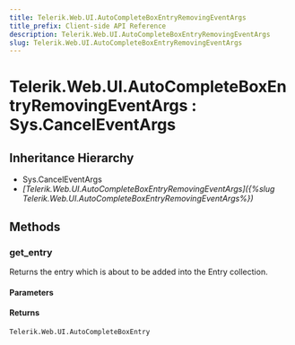 ```yaml
---
title: Telerik.Web.UI.AutoCompleteBoxEntryRemovingEventArgs
title_prefix: Client-side API Reference
description: Telerik.Web.UI.AutoCompleteBoxEntryRemovingEventArgs
slug: Telerik.Web.UI.AutoCompleteBoxEntryRemovingEventArgs
---
```


# Telerik.Web.UI.AutoCompleteBoxEntryRemovingEventArgs : Sys.CancelEventArgs

## Inheritance Hierarchy

* Sys.CancelEventArgs
* *[Telerik.Web.UI.AutoCompleteBoxEntryRemovingEventArgs]({%slug Telerik.Web.UI.AutoCompleteBoxEntryRemovingEventArgs%})*


## Methods

### get_entry

Returns the entry which is about to be added into the Entry collection.

#### Parameters

#### Returns

`Telerik.Web.UI.AutoCompleteBoxEntry`

